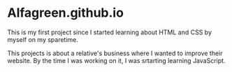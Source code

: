# Alfagreen.github.io

This is my first project since I started learning about HTML and CSS by myself on my sparetime.

This projects is about a relative's business where I wanted to improve their website. By the time 
I was working on it, I was srtarting learning JavaScript. 
